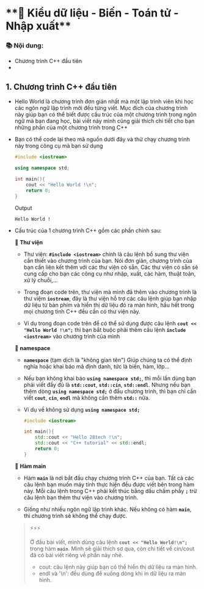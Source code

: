 # ️**🎯 Kiểu dữ liệu - Biến - Toán tử - Nhập xuất**
### 📚 __Nội dung:__
  - Chương trình C++ đầu tiên
  -  

## **1. Chương trình C++ đầu tiên**
- Hello World là chương trình đơn giản nhất mà một lập trình viên khi học các ngôn ngữ lập trình mới đều từng viết. Mục đích của chương trình này giúp bạn có thể biết được cấu trúc của một chương trình trong ngôn ngữ mà bạn đang học, bài viết này mình cũng giải thích chi tiết cho bạn những phần của một chương trình trong C++

- Bạn có thể code lại theo mã nguồn dưới đây và thử chạy chương trình này trong công cụ mà bạn sử dụng 
  ```C++
  #include <iostream>
  
  using namespace std;
  
  int main(){
      cout << "Hello World !\n";
      return 0;
  }
  ```
  Output
  ```
  Hello World !
  ```

- Cấu trúc của 1 chương trình C++ gồm các phần chính sau:
  
  👾 __Thư viện__
  - Thư viện: __`#include <iostream>`__ chính là câu lệnh bổ sung thư viện cần thiết vào chương trình của bạn. Nói đơn giản, chương trình của bạn cần liên kết thêm với các thư viện có sẵn. Các thư viện có sẵn sẽ cung cấp cho bạn các công cụ như nhập, xuất, các hàm, thuật toán, xử lý chuỗi,...
    
  - Trong đoạn code trên, thư viện mà mình đã thêm vào chương trình là thư việm __`iostream`__, đây là thư viện hỗ trợ các câu lệnh giúp bạn nhập dữ liệu từ bàn phím và hiển thị dữ liệu đó ra màn hình, hầu hết trong mọi chương tình C++ đều cần có thư viện này.
  - Ví dụ trong đoạn code trên để có thể sử dụng được câu lệnh __`cout << "Hello World !\n";`__ thì bạn bắt buộc phải thêm câu lệnh __`include <iostream>`__ vào chương trình của mình
 
  👾 __namespace__
  - __`namespace`__ (tạm dịch là "không gian tên") Giúp chúng ta có thể định nghĩa hoặc khai báo mã định danh, tức là biến, hàm, lớp...
  
  - Nếu bạn không khai báo __`using namespace std;`__, thì mỗi lần dùng bạn phải viết đầy đủ là __`std::cout`__, __`std::cin`__, __`std::endl`__. Nhưng nếu bạn thêm dòng __`using namespace std;`__ ở đầu chương trình, thì bạn chỉ cần viết __`cout`__, __`cin`__, __`endl`__ mà không cần thêm __`std::`__ nữa.
  - Ví dụ về không sử dụng __`using namespace std;`__
    ```C++
    #include <iostream>
    
    int main(){
        std::cout << "Hello 28tech !\n";
        std::cout << "C++ tutorial" << std::endl;
        return 0;
    }
    ```

  👾 __Hàm main__
  - Hàm __`main`__ là nơi bắt đầu chạy chương trình C++ của bạn. Tất cả các câu lệnh bạn muốn máy tính thực hiện đều được viết bên trong hàm này. Mỗi câu lệnh trong C++ phải kết thúc bằng dấu chấm phẩy __`;`__ trừ câu lệnh bạn thêm thư viện vào chương trình.
  
  - Giống như nhiều ngôn ngữ lập trình khác. Nếu không có hàm __`main`__, thì chương trình sẽ không thể chạy được.
  > ⚡⚡⚡
  > 
  > Ở đầu bài viết, mình dùng câu lệnh __`cout << "Hello World!\n";`__ trong hàm __`main`__. Mình sẽ giải thích sơ qua, còn chi tiết về cin/cout đã có bài viết riêng về phần này nhé.
  > - cout: câu lệnh này giúp bạn có thể hiển thị dữ liệu ra màn hình.
  > - endl và '\n': đều dùng để xuống dòng khi in dữ liệu ra màn hình.




